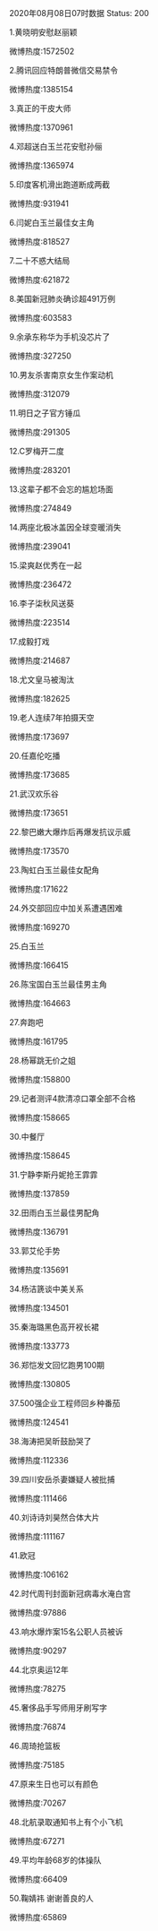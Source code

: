 2020年08月08日07时数据
Status: 200

1.黄晓明安慰赵丽颖

微博热度:1572502

2.腾讯回应特朗普微信交易禁令

微博热度:1385154

3.真正的干皮大师

微博热度:1370961

4.邓超送白玉兰花安慰孙俪

微博热度:1365974

5.印度客机滑出跑道断成两截

微博热度:931941

6.闫妮白玉兰最佳女主角

微博热度:818527

7.二十不惑大结局

微博热度:621872

8.美国新冠肺炎确诊超491万例

微博热度:603583

9.余承东称华为手机没芯片了

微博热度:327250

10.男友杀害南京女生作案动机

微博热度:312079

11.明日之子官方锤瓜

微博热度:291305

12.C罗梅开二度

微博热度:283201

13.这辈子都不会忘的尴尬场面

微博热度:274849

14.两座北极冰盖因全球变暖消失

微博热度:239041

15.梁爽赵优秀在一起

微博热度:236472

16.李子柒秋风送葵

微博热度:223514

17.成毅打戏

微博热度:214687

18.尤文皇马被淘汰

微博热度:182625

19.老人连续7年拍摄天空

微博热度:173697

20.任嘉伦吃播

微博热度:173685

21.武汉欢乐谷

微博热度:173651

22.黎巴嫩大爆炸后再爆发抗议示威

微博热度:173570

23.陶虹白玉兰最佳女配角

微博热度:171622

24.外交部回应中加关系遭遇困难

微博热度:169270

25.白玉兰

微博热度:166415

26.陈宝国白玉兰最佳男主角

微博热度:164663

27.奔跑吧

微博热度:161795

28.杨幂跳无价之姐

微博热度:158800

29.记者测评4款清凉口罩全部不合格

微博热度:158665

30.中餐厅

微博热度:158645

31.宁静李斯丹妮抢王霏霏

微博热度:137859

32.田雨白玉兰最佳男配角

微博热度:136791

33.郭艾伦手势

微博热度:135691

34.杨洁篪谈中美关系

微博热度:134501

35.秦海璐黑色高开衩长裙

微博热度:133773

36.郑恺发文回忆跑男100期

微博热度:130805

37.500强企业工程师回乡种番茄

微博热度:124541

38.海涛把吴昕鼓励哭了

微博热度:112336

39.四川安岳杀妻嫌疑人被批捕

微博热度:111466

40.刘诗诗刘昊然合体大片

微博热度:111167

41.欧冠

微博热度:106162

42.时代周刊封面新冠病毒水淹白宫

微博热度:97886

43.响水爆炸案15名公职人员被诉

微博热度:90297

44.北京奥运12年

微博热度:78275

45.奢侈品手写师用牙刷写字

微博热度:76874

46.周琦抢篮板

微博热度:75185

47.原来生日也可以有颜色

微博热度:70267

48.北航录取通知书上有个小飞机

微博热度:67271

49.平均年龄68岁的体操队

微博热度:66409

50.鞠婧祎 谢谢善良的人

微博热度:65869

